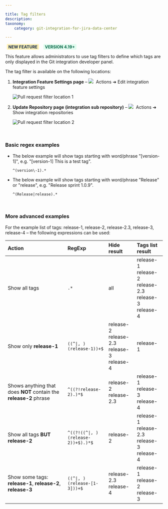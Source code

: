 ```yaml
---

title: Tag filters
description:
taxonomy:
    category: git-integration-for-jira-data-center

---
```


<b style='background-color:#FFF1B6; padding:1px 5px; color:#172A4C; border-radius:3px; margin: 0 5px; font-size: small;'>NEW FEATURE</b> <b style='background-color:#E2FCEF; padding:1px 5px; color:#006745; border-radius:3px; margin: 0 5px; font-size: small;'>VERSION 4.19+</b>

This feature allows administrators to use tag filters to define which tags are only displayed in the Git integration developer panel.

The tag filter is available on the following locations:

1.  **Integration Feature Settings page** – ![](/wp-content/uploads/actions-icon.png)&nbsp; Actions ➜ Edit integration feature settings

    ![Pull request filter location 1](/wp-content/uploads/gij-gitserver-tags-filters-location-01.png)

2.  **Update Repository page (integration sub repository)** – ![](/wp-content/uploads/actions-icon.png)&nbsp; Actions ➜ Show integration repositories

    ![Pull request filter location 2](/wp-content/uploads/gij-gitserver-tags-filters-location-02.png)

&nbsp;

### Basic regex examples

*   The below example will show tags starting with word/phrase "\[version-1\]", e.g. "\[version-1\] This is a test tag".

    `^(version\-1).*`

*   The below example will show tags starting with word/phrase "Release" or "release", e.g. "Release sprint 1.0.9".

    `^(Release|release).*`

&nbsp;

### More advanced examples

For the example list of tags: release-1, release-2, release-2.3, release-3, release-4 – the following expressions can be used:

<table>
    <thead style='text-align:left;'>
        <tr>
            <th>Action</th>
            <th>RegExp</th>
            <th>Hide result</th>
            <th>Tags list result</th>
        </tr>
    </thead>
    <tbody style='text-align:left;'>
        <tr>
            <td width=38%>Show all tags</td>
            <td width=26%><code>.*</code></td>
            <td width=18%>all</td>
            <td width=18%>release-1<br>release-2<br>release-2.3<br>release-3<br>release-4</td>
        </tr>
        <tr>
            <td>Show only <b>release-1</b></td>
            <td><code>((^|, )(release-1))+$</code></td>
            <td>release-2<br>release-2.3<br>release-3<br>release-4</td>
            <td>release-1</td>
        </tr>
        <tr>
            <td>Shows anything that does <b>NOT</b> contain the <b>release-2</b> phrase</td>
            <td><code>^((?!release-2).)*$</code></td>
            <td>release-2<br>release-2.3</td>
            <td>release-1<br>release-3<br>release-4</td>
        </tr>
        <tr>
            <td>Show all tags <b>BUT release-2</b></td>
            <td><code>^((?!((^|, )(release-2))+$).)*$</code></td>
            <td>release-2</td>
            <td>release-1<br>release-2.3<br>release-3<br>release-4</td>
        </tr>
        <tr>
            <td>Show some tags: <b>release-1</b>, <b>release-2</b>, <b>release-3</b></td>
            <td><code>((^|, )(release-[1-3]))+$</code></td>
            <td>release-2.3<br>release-4</td>
            <td>release-1<br>release-2<br>release-3</td>
        </tr>
    </tbody>
</table>

